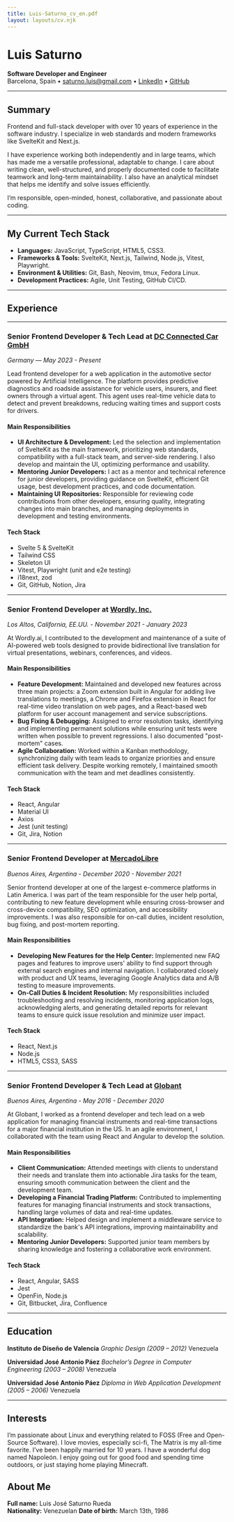 ```yaml
---
title: Luis-Saturno_cv_en.pdf
layout: layouts/cv.njk
---
```


# Luis Saturno

**Software Developer and Engineer**  
Barcelona, Spain •
[saturno.luis@gmail.com](mailto:saturno.luis@gmail.com) •
[LinkedIn](https://www.linkedin.com/in/saturnoluis) •
[GitHub](https://github.com/saturnoluis)

---

## Summary

Frontend and full-stack developer with over 10 years of experience in the
software industry. I specialize in web standards and modern frameworks like
SvelteKit and Next.js.

I have experience working both independently and in large teams, which has made
me a versatile professional, adaptable to change. I care about writing clean,
well-structured, and properly documented code to facilitate teamwork and
long-term maintainability. I also have an analytical mindset that helps me
identify and solve issues efficiently.

I’m responsible, open-minded, honest, collaborative, and passionate about
coding.

---

## My Current Tech Stack

* **Languages:** JavaScript, TypeScript, HTML5, CSS3.
* **Frameworks & Tools:** SvelteKit, Next.js, Tailwind, Node.js, Vitest, Playwright.
* **Environment & Utilities:** Git, Bash, Neovim, tmux, Fedora Linux.
* **Development Practices:** Agile, Unit Testing, GitHub CI/CD.

---

## Experience

---

### Senior Frontend Developer & Tech Lead at [DC Connected Car GmbH](https://www.dc-connected.de/en)
*Germany* — *May 2023 - Present*  

Lead frontend developer for a web application in the automotive sector powered
by Artificial Intelligence. The platform provides predictive diagnostics and
roadside assistance for vehicle users, insurers, and fleet owners through a
virtual agent. This agent uses real-time vehicle data to detect and prevent
breakdowns, reducing waiting times and support costs for drivers.

#### Main Responsibilities

* **UI Architecture & Development:** Led the selection and implementation of
SvelteKit as the main framework, prioritizing web standards, compatibility with
a full-stack team, and server-side rendering. I also develop and maintain the
UI, optimizing performance and usability.
* **Mentoring Junior Developers:** I act as a mentor and technical reference for
junior developers, providing guidance on SvelteKit, efficient Git usage, best
development practices, and code documentation.
* **Maintaining UI Repositories:** Responsible for reviewing code contributions
from other developers, ensuring quality, integrating changes into main branches,
and managing deployments in development and testing environments.

#### Tech Stack

- Svelte 5 & SvelteKit
- Tailwind CSS
- Skeleton UI
- Vitest, Playwright (unit and e2e testing)
- i18next, zod
- Git, GitHub, Notion, Jira

---

### Senior Frontend Developer at [Wordly. Inc.](https://www.wordly.ai/)
*Los Altos, California, EE.UU.* - *November 2021 - January 2023*

At Wordly.ai, I contributed to the development and maintenance of a suite of
AI-powered web tools designed to provide bidirectional live translation for
virtual presentations, webinars, conferences, and videos.

#### Main Responsibilities

* **Feature Development:** Maintained and developed new features across three
main projects: a Zoom extension built in Angular for adding live translations to
meetings, a Chrome and Firefox extension in React for real-time video
translation on web pages, and a React-based web platform for user account
management and service subscriptions.
* **Bug Fixing & Debugging:** Assigned to error resolution tasks, identifying
and implementing permanent solutions while ensuring unit tests were written when
possible to prevent regressions. I also documented "post-mortem" cases.
* **Agile Collaboration:** Worked within a Kanban methodology, synchronizing
daily with team leads to organize priorities and ensure efficient task delivery.
Despite working remotely, I maintained smooth communication with the team and
met deadlines consistently.

#### Tech Stack

- React, Angular
- Material UI
- Axios
- Jest (unit testing)
- Git, Jira, Notion

---

### Senior Frontend Developer at [MercadoLibre](https://mercadolibre.com.ar)
*Buenos Aires, Argentina* - *December 2020 - November 2021*

Senior frontend developer at one of the largest e-commerce platforms in Latin
America. I was part of the team responsible for the user help portal,
contributing to new feature development while ensuring cross-browser and
cross-device compatibility, SEO optimization, and accessibility improvements. I
was also responsible for on-call duties, incident resolution, bug fixing, and
post-mortem reporting.

#### Main Responsibilities

* **Developing New Features for the Help Center:** Implemented new FAQ pages and
features to improve users' ability to find support through external search
engines and internal navigation. I collaborated closely with product and UX
teams, leveraging Google Analytics data and A/B testing to measure improvements.
* **On-Call Duties & Incident Resolution:** My responsibilities included
troubleshooting and resolving incidents, monitoring application logs,
acknowledging alerts, and generating detailed reports for relevant teams to
ensure quick issue resolution and minimize user impact.

#### Tech Stack

- React, Next.js
- Node.js
- HTML5, CSS3, SASS

---

### Senior Frontend Developer & Tech Lead at [Globant](https://www.globant.com/)
*Buenos Aires, Argentina* - *May 2016 - December 2020*

At Globant, I worked as a frontend developer and tech lead on a web application
for managing financial instruments and real-time transactions for a major
financial institution in the US. In an agile environment, I collaborated with
the team using React and Angular to develop the solution.

#### Main Responsibilities

* **Client Communication:** Attended meetings with clients to understand their
needs and translate them into actionable Jira tasks for the team, ensuring
smooth communication between the client and the development team.
* **Developing a Financial Trading Platform:** Contributed to implementing
features for managing financial instruments and stock transactions, handling
large volumes of data and real-time updates.
* **API Integration:** Helped design and implement a middleware service to
standardize the bank's API integrations, improving maintainability and
scalability.
* **Mentoring Junior Developers:** Supported junior team members by sharing
knowledge and fostering a collaborative work environment.

#### Tech Stack

- React, Angular, SASS
- Jest
- OpenFin, Node.js
- Git, Bitbucket, Jira, Confluence

---

## Education

**Instituto de Diseño de Valencia**
*Graphic Design (2009 – 2012)*
Venezuela

**Universidad José Antonio Páez**
*Bachelor’s Degree in Computer Engineering (2003 – 2008)*
Venezuela

**Universidad José Antonio Páez**
*Diploma in Web Application Development (2005 – 2006)*
Venezuela

---

## Interests

I’m passionate about Linux and everything related to FOSS (Free and Open-Source
Software). I love movies, especially sci-fi, The Matrix is my all-time favorite.
I’ve been happily married for 10 years. I have a wonderful dog named Napoleón. I
enjoy going out for good food and spending time outdoors, or just staying home
playing Minecraft.

## About Me

**Full name:** Luis José Saturno Rueda  
**Nationality:** Venezuelan
**Date of birth:** March 13th, 1986

